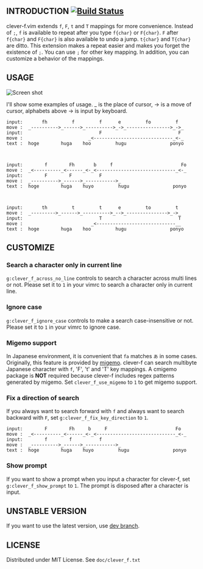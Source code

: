 ## INTRODUCTION [![Build Status](https://travis-ci.org/rhysd/clever-f.vim.png?branch=master)](https://travis-ci.org/rhysd/clever-f.vim)

clever-f.vim extends `f`, `F`, `t` and `T` mappings for more convenience.  Instead of `;`, `f` is available to repeat after you type `f{char}` or `F{char}`.  `F` after `f{char}` and `F{char}` is also available to undo a jump. `t{char}` and `T{char}` are ditto. This extension makes a repeat easier and makes you forget the existence of `;`. You can use `;` for other key mapping.
In addition, you can customize a behavior of the mappings.



## USAGE

![Screen shot](http://gifzo.net/LRNAnxYhCq.gif)

I'll show some examples of usage. _ is the place of cursor, -> is a move of
cursor, alphabets above -> is input by keyboard.


    input:       fh         f         f      e         fo         f
    move :  _---------->_------>_---------->_->_---------------->_->_
    input:                            F                            F
    move :                        _<-----------------------------_<-_
    text :  hoge        huga    hoo         hugu                ponyo



    input:        f        Fh       b     f                         Fo
    move :  _<----------_<------_<-_<-----------------------------_<-_
    input:        F        F          F
    move :  _---------->_------>_----------->_
    text :  hoge        huga    huyo         hugu                ponyo



    input:       th         t         t      e         to         t
    move :  _--------->_------>_---------->_-->_--------------->_->_
    input:                            T                            T
    move :                         _<-----------------------------__
    text :  hoge        huga    hoo         hugu                ponyo



## CUSTOMIZE

### Search a character only in current line

`g:clever_f_across_no_line` controls to search a character across multi lines or not.
Please set it to `1` in your vimrc to search a character only in current line.

### Ignore case

`g:clever_f_ignore_case` controls to make a search case-insensitive or not.
Please set it to `1` in your vimrc to ignore case.

### Migemo support

In Japanese environment, it is convenient that `fa` matches `あ` in some cases. Originally, this feature is provided by [migemo](http://0xcc.net/migemo/).
clever-f can search multibyte Japanese character with `f`, 'F', 't' and 'T' key mappings. A cmigemo package is **NOT** required because clever-f includes regex patterns generated by migemo.
Set `clever_f_use_migemo` to `1` to get migemo support.

### Fix a direction of search

If you always want to search forward with `f` and always want to search backward with `F`, set `g:clever_f_fix_key_direction` to `1`.

    input:        F        Fh     b     F                         Fo
    move :  _<----------_<------_<-_<-----------------------------_<-_
    input:        f        f          f
    move :  _---------->_------>_----------->_
    text :  hoge        huga    huyo         hugu                ponyo

### Show prompt

If you want to show a prompt when you input a character for clever-f, set `g:clever_f_show_prompt` to `1`. The prompt is disposed after a character is input.



## UNSTABLE VERSION

If you want to use the latest version, use [dev branch](https://github.com/rhysd/clever-f.vim/tree/dev).



## LICENSE

Distributed under MIT License. See `doc/clever_f.txt`
